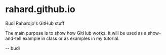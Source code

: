 # rahard.github.io
Budi Rahardjo's GitHub stuff

The main purpose is to show how GitHub works. It will be used as a show-and-tell example in class or as examples in my tutorial.

-- budi
